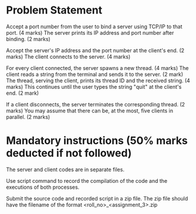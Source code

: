 # Problem Statement

Accept a port number from the user to bind a server using TCP/IP to that port. (4 marks) The server prints its IP address and port number after binding. (2 marks)

Accept the server's IP address and the port number at the client's end. (2 marks) The client connects to the server. (4 marks)

For every client connected, the server spawns a new thread. (4 marks) The client reads a string from the terminal and sends it to the server. (2 mark) The thread, serving the client, prints its thread ID and the received string. (4 marks) This continues until the user types the string "quit" at the client's end. (2 mark)

If a client disconnects, the server terminates the corresponding thread. (2 marks) You may assume that there can be, at the most, five clients in parallel. (2 marks)


# Mandatory instructions (50% marks deducted if not followed)

The server and client codes are in separate files.

Use script command to record the compilation of the code and the executions of both processes.

Submit the source code and recorded script in a zip file. The zip file should have the filename of the format <roll_no>_<assignment_3>.zip
